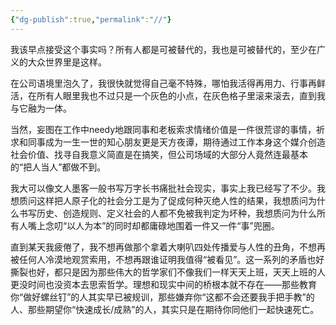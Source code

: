 ```yaml
---
{"dg-publish":true,"permalink":"//"}
---
```



我该早点接受这个事实吗？所有人都是可被替代的，我也是可被替代的，至少在广义的大众世界里是这样。  
  
在公司语境里泡久了，我很快就觉得自己毫不特殊，哪怕我活得再用力、行事再鲜活，在所有人眼里我也不过只是一个灰色的小点，在灰色格子里滚来滚去，直到我与它融为一体。  
  
当然，妄图在工作中needy地跟同事和老板索求情绪价值是一件很荒谬的事情，祈求和同事成为一生一世的知心朋友更是天方夜谭，期待通过工作本身这个媒介创造社会价值、找寻自我意义简直是在搞笑，但公司场域的大部分人竟然连最基本的“把人当人”都做不到。  
  
我大可以像文人墨客一般书写万字长书痛批社会现实，事实上我已经写了不少。我想质问这样把人原子化的社会分工是为了促成何种灭绝人性的结果，我想质问为什么书写历史、创造规则、定义社会的人都不免被我判定为坏种，我想质问为什么所有人嘴上念叨“以人为本”的同时却都庸碌地围着一件又一件“事”兜圈。  
  
直到某天我疲倦了，我不想再做那个拿着大喇叭四处传播爱与人性的丑角，不想再被任何人冷漠地观赏索用，不想再跟谁证明我值得“被看见”。这一系列的矛盾也好撕裂也好，都只是因为那些伟大的哲学家们不像我们一样天天上班，天天上班的人更没时间也没资本去思索哲学。理想和现实中间的桥根本就不存在——那些教育你“做好螺丝钉”的人其实早已被规训，那些嫌弃你“这都不会还要我手把手教”的人、那些期望你“快速成长/成熟”的人，其实只是在期待你同他们一起快速死亡。